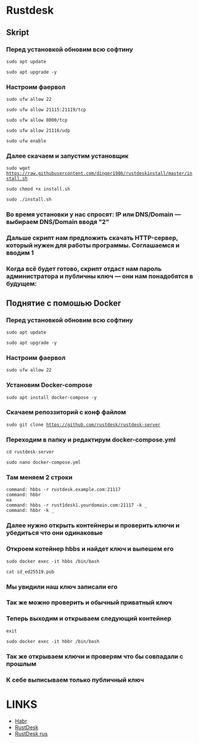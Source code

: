 # Rustdesk
## Skript
### Перед установкой обновим всю софтину
<code>sudo apt update</code>

<code>sudo apt upgrade -y</code>
### Настроим фаервол
<code>sudo ufw allow 22</code>

<code>sudo ufw allow 21115:21119/tcp</code>

<code>sudo ufw allow 8000/tcp</code>

<code>sudo ufw allow 21116/udp</code>

<code>sudo ufw enable</code>
### Далее скачаем и запустим установщик
<code>sudo wget https://raw.githubusercontent.com/dinger1986/rustdeskinstall/master/install.sh</code>

<code>sudo chmod +x install.sh</code>

<code>sudo ./install.sh</code>
### Во время установки у нас спросят: IP или DNS/Domain — выбираем DNS/Domain вводя "2"
### Дальше скрипт нам предложить скачать HTTP-сервер, который нужен для работы программы. Соглашаемся и вводим 1
### Когда всё будет готово, скрипт отдаст нам пароль администратора и публичны ключ — они нам понадобятся в будущем:
## Поднятие с помошью Docker
### Перед установкой обновим всю софтину
<code>sudo apt update</code>

<code>sudo apt upgrade -y</code>
### Настроим фаервол
<code>sudo ufw allow 22</code>
### Установим Docker-compose
<code>sudo apt install docker-compose -y</code>
### Скачаем репоззиторий с конф файлом
<code>sudo git clone https://github.com/rustdesk/rustdesk-server</code>
### Переходим в папку и редактирум docker-compose.yml
<code>cd rustdesk-server</code>

<code>sudo nano docker-compose.yml</code>
### Там меняем 2 строки
```
command: hbbs -r rustdesk.example.com:21117
command: hbbr
на
command: hbbs -r rust1desk1.yourdomain.com:21117 -k _
command: hbbr -k _
```
### Далее нужно открыть контейнеры и проверить ключи и убедиться что они одинаковые
### Откроем котейнер hbbs и найдет ключ и выпешем его
<code>sudo docker exec -it hbbs /bin/bash</code>

<code>cat id_ed25519.pub</code>
### Мы увидили наш ключ записали его
### Так же можно проверить и обычный приватный ключ
### Теперь выходим и открываем следующий контейнер
<code>exit</code>

<code>sudo docker exec -it hbbr /bin/bash</code>
### Так же открываем ключи и проверям что бы совпадали с прошлым
### К себе выписываем только публичный ключ


# LINKS
* [Habr](https://habr.com/ru/articles/672230/)
* [RustDesk](https://rustdesk.com/docs/en/self-host/install/)
* [RustDesk rus](https://rustdesk.com/docs/ru/)
